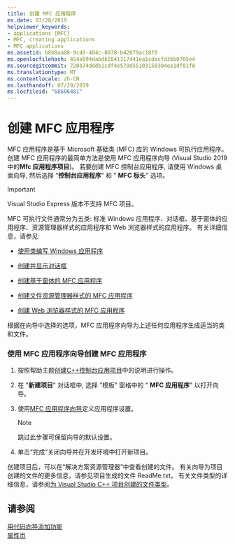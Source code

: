 ```yaml
---
title: 创建 MFC 应用程序
ms.date: 07/28/2019
helpviewer_keywords:
- applications [MFC]
- MFC, creating applications
- MFC applications
ms.assetid: b8b8aa08-9c49-404c-8078-b42079ac18f0
ms.openlocfilehash: 454a994da6db2841317d41ea1cdacfd36b0705e4
ms.sourcegitcommit: 720b74dddb1cdf4e570d55103158304ee1df81f8
ms.translationtype: MT
ms.contentlocale: zh-CN
ms.lasthandoff: 07/29/2019
ms.locfileid: "68606481"
---
```

# <a name="creating-an-mfc-application"></a>创建 MFC 应用程序

MFC 应用程序是基于 Microsoft 基础类 (MFC) 库的 Windows 可执行应用程序。 创建 MFC 应用程序的最简单方法是使用 MFC 应用程序向导 (Visual Studio 2019 中的**Mfc 应用程序项目**)。 若要创建 MFC 控制台应用程序, 请使用 Windows 桌面向导, 然后选择 "**控制台应用程序**" 和 " **MFC 标头**" 选项。

> [!IMPORTANT]
>  Visual Studio Express 版本不支持 MFC 项目。

MFC 可执行文件通常分为五类: 标准 Windows 应用程序、对话框、基于窗体的应用程序、资源管理器样式的应用程序和 Web 浏览器样式的应用程序。 有关详细信息，请参见:

- [使用类编写 Windows 应用程序](../../mfc/using-the-classes-to-write-applications-for-windows.md)

- [创建并显示对话框](../../mfc/creating-and-displaying-dialog-boxes.md)

- [创建基于窗体的 MFC 应用程序](../../mfc/reference/creating-a-forms-based-mfc-application.md)

- [创建文件资源管理器样式的 MFC 应用程序](../../mfc/reference/creating-a-file-explorer-style-mfc-application.md)

- [创建 Web 浏览器样式的 MFC 应用程序](../../mfc/reference/creating-a-web-browser-style-mfc-application.md)

根据在向导中选择的选项，MFC 应用程序向导为上述任何应用程序生成适当的类和文件。

### <a name="to-create-an-mfc-application-using-the-mfc-application-wizard"></a>使用 MFC 应用程序向导创建 MFC 应用程序

1. 按照帮助主题[创建C++控制台应用项目](../../get-started/tutorial-console-cpp.md)中的说明进行操作。

1. 在 "**新建项目**" 对话框中, 选择 "模板" 窗格中的 " **MFC 应用程序**" 以打开向导。

1. 使用[MFC 应用程序向导](../../mfc/reference/mfc-application-wizard.md)定义应用程序设置。

    > [!NOTE]
    >  跳过此步骤可保留向导的默认设置。

1. 单击“完成”关闭向导并在开发环境中打开新项目。

创建项目后，可以在“解决方案资源管理器”中查看创建的文件。 有关向导为项目创建的文件的更多信息，请参见项目生成的文件 ReadMe.txt。 有关文件类型的详细信息，请参阅[为 Visual Studio C++ 项目创建的文件类型](../../build/reference/file-types-created-for-visual-cpp-projects.md)。

## <a name="see-also"></a>请参阅

[用代码向导添加功能](../../ide/adding-functionality-with-code-wizards-cpp.md)<br/>
[属性页](../../build/reference/property-pages-visual-cpp.md)

